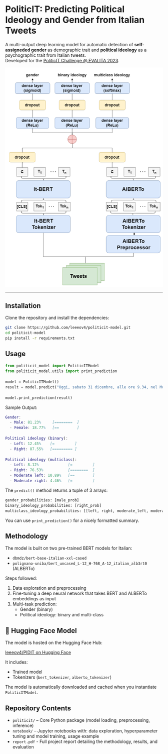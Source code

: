 # PoliticIT: Predicting Political Ideology and Gender from Italian Tweets

A multi-output deep learning model for automatic detection of **self-assigneded gender** as demographic trait and **political ideology** as a psychographic trait from Italian tweets.  
Developed for the [PoliticIT Challenge @ EVALITA 2023](https://evalita.it/campaigns/evalita-2023/tasks/politicit).


![Model Architecture](img/architecture.png)

---

## Installation

Clone the repository and install the dependencies:

```bash
git clone https://github.com/leeeov4/politicit-model.git
cd politicit-model
pip install -r requirements.txt
```


## Usage

```python
from politicit_model import PoliticITModel
from politicit_model.utils import print_prediction

model = PoliticITModel()
result = model.predict("Oggi, sabato 31 dicembre, alle ore 9.34, nel Monastero Mater Ecclesiae in Vaticano, il Signore ha chiamato a Sé il Santo Padre Emerito Benedetto XVI.")

model.print_prediction(result)
```

Sample Output:

```matlab
Gender:
  - Male: 81.23%     [========  ]
  - Female: 18.77%   [==        ]

Political ideology (binary):
  - Left: 12.45%    [=         ]
  - Right: 87.55%   [========= ]

Political ideology (multiclass):
  - Left: 8.12%             [=         ]
  - Right: 76.53%           [========  ]
  - Moderate left: 10.89%   [==        ]
  - Moderate right: 4.46%   [=         ]
```

The `predict()` method returns a tuple of 3 arrays:
```python
gender_probabilities: [male_prob]
binary_ideology_probabilities: [right_prob]
multiclass_ideology_probabilities: [[left, right, moderate_left, moderate_right]]
```
You can use `print_prediction()` for a nicely formatted summary.

## Methodology

The model is built on two pre-trained BERT models for Italian:


- `dbmdz/bert-base-italian-xxl-cased`
- `polignano-uniba/bert_uncased_L-12_H-768_A-12_italian_alb3rt0` (ALBERTo)

Steps followed:
1) Data exploration and preprocessing
2) Fine-tuning a deep neural network that takes BERT and ALBERTo embeddings as input
3) Multi-task prediction:
    - Gender (binary)
    - Political ideology: binary and multi-class


## 🤗 Hugging Face Model
The model is hosted on the Hugging Face Hub:

[leeeov4/PIDIT on Hugging Face](https://huggingface.co/leeeov4/PIDIT)

It includes:
- Trained model
- Tokenizers (`bert_tokenizer`, `alberto_tokenizer`)

The model is automatically downloaded and cached when you instantiate `PoliticITModel`.

## Repository Contents
- `politicit/` – Core Python package (model loading, preprocessing, inference)
- `notebook/` – Jupyter notebooks with: data exploration, hyperparameter tuning and model training, usage example
- `report.pdf` - Full project report detailing the methodology, results, and evaluation